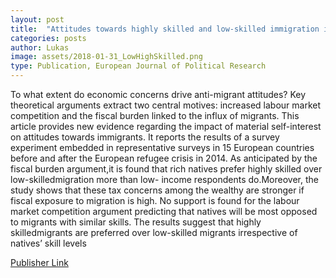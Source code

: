 ```yaml
---
layout: post
title:  "Attitudes towards highly skilled and low-skilled immigration in Europe: A survey experiment in 15 European countries"
categories: posts
author: Lukas
image: assets/2018-01-31_LowHighSkilled.png
type: Publication, European Journal of Political Research
---
```


To what extent do economic concerns drive anti-migrant attitudes? Key theoretical arguments extract two central motives: increased labour market competition and the fiscal burden linked to the influx of migrants. This article provides new evidence regarding the impact of material self-interest on attitudes towards immigrants. It reports the results of a survey experiment embedded in representative surveys in 15 European countries before and after the European refugee crisis in 2014. As anticipated by the fiscal burden argument,it is found that rich natives prefer highly skilled over low-skilledmigration more than low- income respondents do.Moreover, the study shows that these tax concerns among the wealthy are stronger if fiscal exposure to migration is high. No support is found for the labour market competition argument predicting that natives will be most opposed to migrants with similar skills. The results suggest that highly skilledmigrants are preferred over low-skilled migrants irrespective of natives’ skill levels

<a href="https://rdcu.be/F1Sz " target="_blank">Publisher Link</a> 

